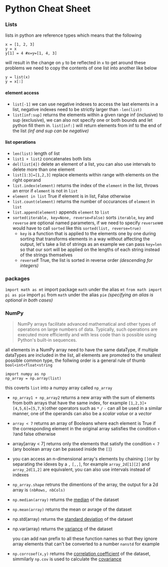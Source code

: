 # Python Cheat Sheet
### Lists
lists in python are reference types which means that the following

    x = [1, 2, 3]
    y = x
    y[1] = 4 #x=y=[1, 4, 3]
will result in the change on `y` to be reflected in `x`
to get around these problems we need to copy the contents of one list into another like below

    y = list(x)
    y = x[:]
#### element access
 - `list[-1]` we can use negative indexes to access the last elements in a list, negative indexes need to be strictly larger than `-len(list)`
 - `list[inf:sup]` returns the elements within a given range inf (inclusive) to sup (exclusive), we can also not specify one or both bounds and let python fill them in. `list[inf:]` will return elements from inf to the end of the list *(inf and sup can be negative)*
#### list operations
 - `len(list)` length of list
 - `list1 + list2` concatenates both lists
 - `del(list[4])` delete an element of a list, you can also use intervals to delete more than one element
 - `list[1:3]=[1,2,3]` replace elements within range with elements on the right operand
 - `list.index(element)` returns the index of the `element` in the list, throws an error if `element` is not in `list`
 - `element in list` True if element is in list, False otherwise
 - `list.count(element)` returns the number of occurances of `element` in `list`
 - `list.append(element)` appends `element` to `list`
 - `sorted(iterable, key=None, reverse=False)` sorts `iterable`, `key` and `reverse` are optional named parameters, if we need to specify `reverse`we would have to call `sorted` like this `sorted(list, reverse=true)`
	 - `key` is a function that is applied to the elements one by one during sorting that transforms elements in a way without affecting the output, let's take a list of strings as an example we can pass `key=len` so that our sort will be applied on the lengths of each string instead of the strings themselves
	 - `reverse`if True, the list is sorted in reverse order *(descending for integers)*
### packages
`ìmport math as mt` import package `math` under the alias `mt`
`from math import pi as pie` import `pi` from `math` under the alias `pie` *(specifying an alias is optional in both cases)*
### NumPy

> NumPy arrays facilitate advanced mathematical and other types of
> operations on large numbers of data. Typically, such operations are
> executed more efficiently and with less code than is possible using
> Python's built-in sequences.

all elements in a NumPy array need to have the same dataType, if multiple dataTypes are included in the list, all elements are promoted to the smallest possible common type, the follwing order is a general rule of thumb `bool<int<float<string`

    import numpy as np
    np_array = np.array(list)
this coverts `list` into a numpy array called `np_array`

 - `np_array1 + np_array2` returns a new array with the sum of elements from both arrays that have the same index, for example `[1,2,3]+[4,5,6]=[5,7,9]`other operators such as `*` `/` `-` can all be used in a similar manner, one of the operands can also be a *scalar value* or a *vector*
 - `array < 7` returns an array of Booleans where each element is True if the corresponding element in the original array satisfies the condition `< 7`and false otherwise
 - array[array < 7] returns only the elements that satisfy the condition `< 7` (any boolean array can be passed inside the `[]`)
 - you can access an n-dimensional array's elements by chaining `[]`or by separating the idexes by a `,` `[,,]`, for example `array_2d[1][2]` and `array_2d[1,2]` are equivalent, you can also use intervals instead of indexes
 - `np_array.shape` retruns the dimentions of the array, the output for a 2d array is `(nbRows, nbCols)` 
 - `np.median(array)` returns the [median](https://www.investopedia.com/terms/m/median.asp) of the dataset 
 - `np.mean(array)` returns the mean or avrage of the dataset
 - np.std(array) returns the [standard deviation](https://www.investopedia.com/terms/s/standarddeviation.asp) of the dataset
 - np.var(array) returns the [variance](https://www.investopedia.com/terms/v/variance.asp) of the dataset
 
	 you can add nan prefix to all these function names so that they ignore array elements that can't be converted to a number `nanstd` for example
	 
 - `np.corrcoef(x,y)` returns the [correlation coefficient](https://www.investopedia.com/ask/answers/032515/what-does-it-mean-if-correlation-coefficient-positive-negative-or-zero.asp) of the dataset, simmilarly `np.cov` is used to calculate the [covariance](https://www.investopedia.com/terms/c/covariance.asp) 

 
